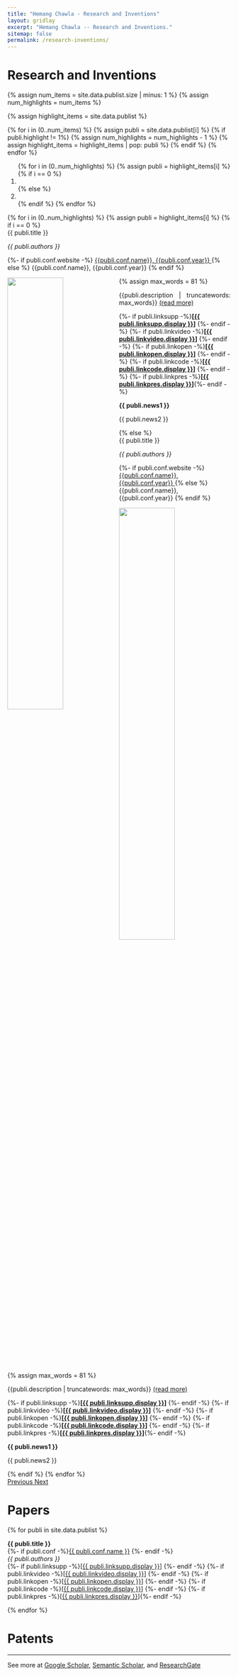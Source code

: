 ```yaml
---
title: "Hemang Chawla - Research and Inventions"
layout: gridlay
excerpt: "Hemang Chawla -- Research and Inventions."
sitemap: false
permalink: /research-inventions/
---
```

# Research and Inventions

{% assign num_items = site.data.publist.size | minus: 1 %}
{% assign num_highlights = num_items %}

{% assign highlight_items = site.data.publist %}

{% for i in (0..num_items) %}
  {% assign publi = site.data.publist[i] %}
  {% if publi.highlight != 1%}
    {% assign num_highlights = num_highlights - 1 %}
    {% assign highlight_items = highlight_items | pop: publi %}
  {% endif %}
{% endfor %}


<div markdown="0" id="carousel" class="carousel slide" data-ride="carousel" data-interval="5000" data-pause="hover" >
    <!-- Menu -->
    <ol class="carousel-indicators">
      {% for i in (0..num_highlights) %}
        {% assign publi = highlight_items[i] %}
        {% if i == 0 %}
          <li data-target="#carousel" data-slide-to="{{i}}" class="active"></li>
        {% else %}
          <li data-target="#carousel" data-slide-to="{{i}}"></li>
        {% endif %}
      {% endfor %}
    </ol>
    <!-- Items -->
    <div class="carousel-inner" markdown="0">
      {% for i in (0..num_highlights) %}
        {% assign publi = highlight_items[i] %}
        {% if i == 0 %}
        <div class="item active">
          <div class="well">
          <pubtit style="text-align: justify">{{ publi.title }}</pubtit>
          <p><em>{{ publi.authors }}</em></p>
          <p>
          {%- if publi.conf.website -%}
          <a href="{{ publi.conf.website }}">{{publi.conf.name}}, {{publi.conf.year}} </a> 
          {% else %}
          {{publi.conf.name}}, {{publi.conf.year}}
          {% endif %}
          </p>
          <img src="{{ site.url }}{{ site.baseurl }}/images/pubpic/{{ publi.image }}" class="img-responsive" width="50%" style="float: left" />
          {% assign max_words = 81 %}
          <p style="text-align: justify">{{publi.description | truncatewords: max_words}} <a href="{{publi.link.url}}">(read more)</a></p>
          <p>
          <!--{%- if publi.link -%}<strong>[<a href="{{ publi.link.url }}">{{ publi.link.display }}</a>]</strong> {%- endif -%}-->
          {%- if publi.linksupp -%}<strong>[<a href="{{ publi.linksupp.url }}">{{ publi.linksupp.display }}</a>]</strong> {%- endif -%}
          {%- if publi.linkvideo -%}<strong>[<a href="{{ publi.linkvideo.url }}">{{ publi.linkvideo.display }}</a>]</strong> {%- endif -%}
          {%- if publi.linkopen -%}<strong>[<a href="{{ publi.linkopen.url }}">{{ publi.linkopen.display }}</a>]</strong> {%- endif -%} 
          {%- if publi.linkcode -%}<strong>[<a href="{{ publi.linkcode.url }}">{{ publi.linkcode.display }}</a>]</strong> {%- endif -%} 
          {%- if publi.linkpres -%}<strong>[<a href="{{ publi.linkpres.url }}">{{ publi.linkpres.display }}</a>]</strong>{%- endif -%}
          </p>
          <p class="text-danger"><strong> {{ publi.news1 }}</strong></p>
          <p> {{ publi.news2 }}</p>
          </div>
        </div>
        {% else %}
        <div class="item">
          <div class="well">
          <pubtit style="text-align: justify">{{ publi.title }}</pubtit>
          <p><em>{{ publi.authors }}</em></p>
          <p>
          {%- if publi.conf.website -%}
          <a href="{{ publi.conf.website }}">{{publi.conf.name}}, {{publi.conf.year}} </a> 
          {% else %}
          {{publi.conf.name}}, {{publi.conf.year}}
          {% endif %}
          </p>
          <img src="{{ site.url }}{{ site.baseurl }}/images/pubpic/{{ publi.image }}" class="img-responsive" width="50%" style="float: left" />
          {% assign max_words = 81 %}
          <p style="text-align: justify">{{publi.description | truncatewords: max_words}} <a href="{{publi.link.url}}">(read more)</a></p>
          <p>
          <!--{%- if publi.link -%}<strong>[<a href="{{ publi.link.url }}">{{ publi.link.display }}</a>]</strong> {%- endif -%}-->
          {%- if publi.linksupp -%}<strong>[<a href="{{ publi.linksupp.url }}">{{ publi.linksupp.display }}</a>]</strong> {%- endif -%}
          {%- if publi.linkvideo -%}<strong>[<a href="{{ publi.linkvideo.url }}">{{ publi.linkvideo.display }}</a>]</strong> {%- endif -%}
          {%- if publi.linkopen -%}<strong>[<a href="{{ publi.linkopen.url }}">{{ publi.linkopen.display }}</a>]</strong> {%- endif -%} 
          {%- if publi.linkcode -%}<strong>[<a href="{{ publi.linkcode.url }}">{{ publi.linkcode.display }}</a>]</strong> {%- endif -%} 
          {%- if publi.linkpres -%}<strong>[<a href="{{ publi.linkpres.url }}">{{ publi.linkpres.display }}</a>]</strong>{%- endif -%}
          </p>
          <p class="text-danger"><strong> {{ publi.news1 }}</strong></p>
          <p> {{ publi.news2 }}</p>
          </div>
        </div>
        {% endif %}
      {% endfor %}
    </div>
  <a class="left carousel-control" href="#carousel" role="button" data-slide="prev">
    <span class="glyphicon glyphicon-chevron-left" aria-hidden="true"></span>
    <span class="sr-only">Previous</span>
  </a>
  <a class="right carousel-control" href="#carousel" role="button" data-slide="next">
    <span class="glyphicon glyphicon-chevron-right" aria-hidden="true"></span>
    <span class="sr-only">Next</span>
  </a>
</div>

# Papers

{% for publi in site.data.publist %}

  <b>{{ publi.title }}</b> <br />
  {%- if publi.conf -%}<a href="{{ publi.conf.website}}">{{ publi.conf.name }}</a> {%- endif -%} <br />
  <em>{{ publi.authors }} </em> <br />
  {%- if publi.linksupp -%}[<a href="{{ publi.linksupp.url }}">{{ publi.linksupp.display }}</a>] {%- endif -%}
  {%- if publi.linkvideo -%}[<a href="{{ publi.linkvideo.url }}">{{ publi.linkvideo.display }}</a>] {%- endif -%}
  {%- if publi.linkopen -%}[<a href="{{ publi.linkopen.url }}">{{ publi.linkopen.display }}</a>] {%- endif -%} 
  {%- if publi.linkcode -%}[<a href="{{ publi.linkcode.url }}">{{ publi.linkcode.display }}</a>] {%- endif -%} 
  {%- if publi.linkpres -%}[<a href="{{ publi.linkpres.url }}">{{ publi.linkpres.display }}</a>]{%- endif -%}

{% endfor %}

# Patents




----
See more at [Google Scholar](https://scholar.google.ch/citations?user=_58RpMgAAAAJ), [Semantic Scholar](https://www.semanticscholar.org/author/Hemang-Chawla/102373287), and [ResearchGate](https://www.researchgate.net/profile/Hemang-Chawla-2/research)
